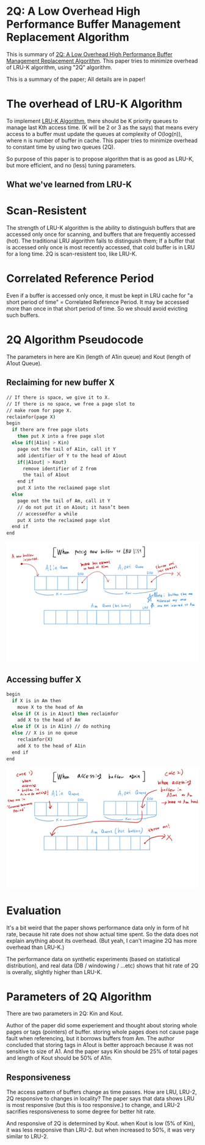 # 2Q: A Low Overhead High Performance Buffer Management Replacement Algorithm

This is summary of [2Q: A Low Overhead High Performance Buffer Management Replacement Algorithm](https://dl.acm.org/doi/10.5555/645920.672996). This paper tries to minimize overhead of LRU-K algorithm, using "2Q" algorithm.  

This is a summary of the paper; All details are in paper!

# The overhead of LRU-K Algorithm

To implement [LRU-K Algorithm](https://github.com/hygoni/research-paper-summary/blob/main/Memory%20Management/Page%20Replacement%20Algorithm/LRU-K/summary.md), there should be K priority queues to manage last Kth access time. (K will be 2 or 3 as the says) that means every access to a buffer must update the queues at complexity of O(log(n)), where n is number of buffer in cache. This paper tries to minimize overhead to constant time by using two queues (2Q).  

So purpose of this paper is to propose algorithm that is as good as LRU-K, but more efficient, and no (less) tuning parameters.  

## What we've learned from LRU-K

# Scan-Resistent
The strength of LRU-K algorithm is the ability to distinguish buffers that are accessed only once for scanning, and buffers that are frequently accessed (hot). The traditional LRU algorithm fails to distinguish them; If a buffer that is accessed only once is most recently accessed, that cold buffer is in LRU for a long time. 2Q is scan-resistent too, like LRU-K.

# Correlated Reference Period
Even if a buffer is accessed only once, it must be kept in LRU cache for "a short period of time" = Correlated Reference Period. It may be accessed more than once in that short period of time. So we should avoid evicting such buffers.  

# 2Q Algorithm Pseudocode

The parameters in here are Kin (length of A1in queue) and Kout (length of A1out Queue).

## Reclaiming for new buffer X
```bash
// If there is space, we give it to X.
// If there is no space, we free a page slot to
// make room for page X.
reclaimfor(page X)
begin
  if there are free page slots
    then put X into a free page slot
  else if(|A1in| > Kin)
    page out the tail of A1in, call it Y
    add identifier of Y to the head of A1out
    if(|A1out| > Kout)
      remove identifier of Z from
      the tail of A1out
    end if
    put X into the reclaimed page slot
  else
    page out the tail of Am, call it Y
    // do not put it on A1out; it hasn’t been
    // accessedfor a while
    put X into the reclaimed page slot
  end if
end
```
![new buffer](https://raw.githubusercontent.com/hygoni/research-paper-summary/main/Memory%20Management/Page%20Replacement%20Algorithm/2Q/2EFA8C20-546D-491A-82AA-7494F219C662.jpeg)  

## Accessing buffer X

```bash
begin
  if X is in Am then
    move X to the head of Am
  else if (X is in A1out) then reclaimfor
    add X to the head of Am
  else if (X is in A1in) // do nothing
  else // X is in no queue
    reclaimfor(X)
    add X to the head of A1in
  end if
end
```
![accessing buffer again](https://raw.githubusercontent.com/hygoni/research-paper-summary/main/Memory%20Management/Page%20Replacement%20Algorithm/2Q/4E8DF802-56F1-44D6-A35D-2E29019632C8.jpeg)  

# Evaluation

It's a bit weird that the paper shows performance data only in form of hit rate, because hit rate does not show actual time spent. So the data does not explain anything about its overhead. (But yeah, I can't imagine 2Q has more overhead than LRU-K.)  

The performance data on synthetic experiments (based on statistical distribution), and real data (DB / windowing / ...etc) shows that hit rate of 2Q is overally, slightly higher than LRU-K.  

# Parameters of 2Q Algorithm

There are two parameters in 2Q: Kin and Kout.  

Author of the paper did some experiement and thought about storing whole pages or tags (pointers) of buffer. storing whole pages does not cause page fault when referencing, but it borrows buffers from Am. The author concluded that storing tags in A1out is better approach because it was not sensitive to size of A1. And the paper says Kin should be 25% of total pages and length of Kout should be 50% of A1in.

## Responsiveness

The access pattern of buffers change as time passes. How are LRU, LRU-2, 2Q responsive to changes in locality? The paper says that data shows LRU is most responsive (but this is too responsive.) to change, and LRU-2 sacrifies responsiveness to some degree for better hit rate.  

And responsive of 2Q is determined by Kout. when Kout is low (5% of Kin), it was less responsive than LRU-2. but when increased to 50%, it was very similar to LRU-2.
